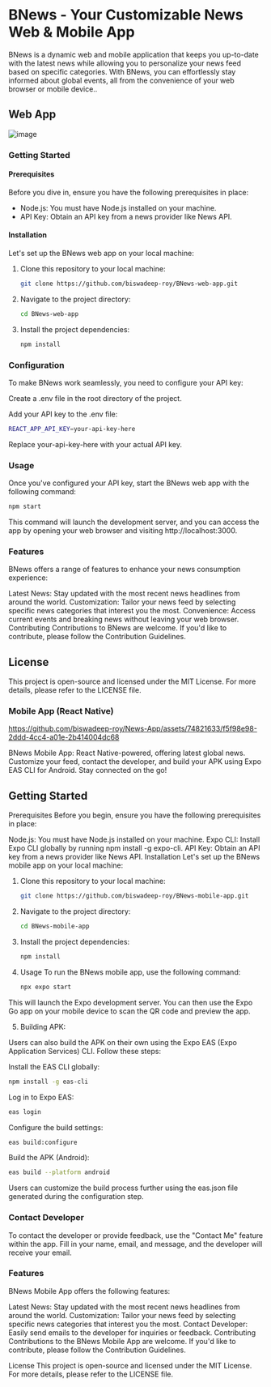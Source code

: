 # BNews - Your Customizable News Web & Mobile App

BNews is a dynamic web and mobile application that keeps you up-to-date with the latest news while allowing you to personalize your news feed based on specific categories. With BNews, you can effortlessly stay informed about global events, all from the convenience of your web browser or mobile device..

## Web App
![image](https://github.com/biswadeep-roy/News-App/assets/74821633/c2d579c7-c6d8-4f2b-b104-8267846719f2)


### Getting Started

#### Prerequisites

Before you dive in, ensure you have the following prerequisites in place:

- Node.js: You must have Node.js installed on your machine.
- API Key: Obtain an API key from a news provider like News API.

#### Installation

Let's set up the BNews web app on your local machine:

1. Clone this repository to your local machine:

   ```bash
   git clone https://github.com/biswadeep-roy/BNews-web-app.git
   ```
2. Navigate to the project directory:
   ``` bash
   cd BNews-web-app

    ```

3. Install the project dependencies:
   ``` bash
   npm install
   ```
### Configuration
To make BNews work seamlessly, you need to configure your API key:

Create a .env file in the root directory of the project.

Add your API key to the .env file:

 ``` bash
REACT_APP_API_KEY=your-api-key-here
```

Replace your-api-key-here with your actual API key.

### Usage
Once you've configured your API key, start the BNews web app with the following command:

``` bash
npm start
```

This command will launch the development server, and you can access the app by opening your web browser and visiting http://localhost:3000.

### Features
BNews offers a range of features to enhance your news consumption experience:

Latest News: Stay updated with the most recent news headlines from around the world.
Customization: Tailor your news feed by selecting specific news categories that interest you the most.
Convenience: Access current events and breaking news without leaving your web browser.
Contributing
Contributions to BNews are welcome. If you'd like to contribute, please follow the Contribution Guidelines.

## License
This project is open-source and licensed under the MIT License. For more details, please refer to the LICENSE file.

### Mobile App (React Native)



https://github.com/biswadeep-roy/News-App/assets/74821633/f5f98e98-2ddd-4cc4-a01e-2b414004dc68


BNews Mobile App: React Native-powered, offering latest global news. Customize your feed, contact the developer, and build your APK using Expo EAS CLI for Android. Stay connected on the go!


## Getting Started
Prerequisites
Before you begin, ensure you have the following prerequisites in place:

Node.js: You must have Node.js installed on your machine.
Expo CLI: Install Expo CLI globally by running npm install -g expo-cli.
API Key: Obtain an API key from a news provider like News API.
Installation
Let's set up the BNews mobile app on your local machine:

1. Clone this repository to your local machine:

   ``` bash
   git clone https://github.com/biswadeep-roy/BNews-mobile-app.git

   ```
2. Navigate to the project directory:
   ``` bash
   cd BNews-mobile-app
   ```
3. Install the project dependencies:
   ``` bash
   npm install
   ```
4. Usage
To run the BNews mobile app, use the following command:
   ``` bash
   npx expo start
   ```

This will launch the Expo development server. You can then use the Expo Go app on your mobile device to scan the QR code and preview the app.

5. Building APK:

Users can also build the APK on their own using the Expo EAS (Expo Application Services) CLI. Follow these steps:

Install the EAS CLI globally:
``` bash
npm install -g eas-cli
```

Log in to Expo EAS:
``` bash
eas login
```

Configure the build settings:
``` bash
eas build:configure
```

Build the APK (Android):
``` bash
eas build --platform android
```

Users can customize the build process further using the eas.json file generated during the configuration step.


### Contact Developer
To contact the developer or provide feedback, use the "Contact Me" feature within the app. Fill in your name, email, and message, and the developer will receive your email.

### Features
BNews Mobile App offers the following features:

Latest News: Stay updated with the most recent news headlines from around the world.
Customization: Tailor your news feed by selecting specific news categories that interest you the most.
Contact Developer: Easily send emails to the developer for inquiries or feedback.
Contributing
Contributions to the BNews Mobile App are welcome. If you'd like to contribute, please follow the Contribution Guidelines.

License
This project is open-source and licensed under the MIT License. For more details, please refer to the LICENSE file.
